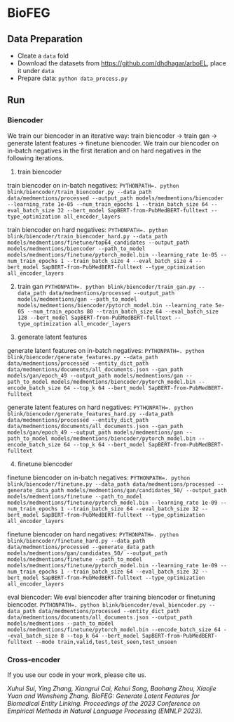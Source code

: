 # BioFEG

## Data Preparation
* Cleate a `data` fold
* Download the datasets from <https://github.com/dhdhagar/arboEL>, place it under `data`
* Prepare data: `python data_process.py`

## Run
### Biencoder
We train our biencoder in an iterative way: train biencoder -> train gan -> generate latent features -> finetune biencoder. We train our biencoder on in-batch negatives in the first iteration and on hard negatives in the following iterations.
1. train biencoder

train biencoder on in-batch negatives: `PYTHONPATH=. python blink/biencoder/train_biencoder.py --data_path data/medmentions/processed --output_path models/medmentions/biencoder --learning_rate 1e-05 --num_train_epochs 1 --train_batch_size 64 --eval_batch_size 32 --bert_model SapBERT-from-PubMedBERT-fulltext --type_optimization all_encoder_layers`

train biencoder on hard negatives: `PYTHONPATH=. python blink/biencoder/train_biencoder_hard.py --data_path models/medmentions/finetune/top64_candidates --output_path models/medmentions/biencoder --path_to_model models/medmentions/finetune/pytorch_model.bin --learning_rate 1e-05 --num_train_epochs 1 --train_batch_size 4 --eval_batch_size 4 --bert_model SapBERT-from-PubMedBERT-fulltext --type_optimization all_encoder_layers`

2. train gan `PYTHONPATH=. python blink/biencoder/train_gan.py --data_path data/medmentions/processed --output_path models/medmentions/gan --path_to_model models/medmentions/biencoder/pytorch_model.bin --learning_rate 5e-05 --num_train_epochs 80 --train_batch_size 64 --eval_batch_size 128 --bert_model SapBERT-from-PubMedBERT-fulltext --type_optimization all_encoder_layers`

3. generate latent features

generate latent features on in-batch negatives: `PYTHONPATH=. python blink/biencoder/generate_features.py --data_path data/medmentions/processed --entity_dict_path data/medmentions/documents/all_documents.json --gan_path models/gan/epoch_49 --output_path models/medmentions/gan --path_to_model models/medmentions/biencoder/pytorch_model.bin --encode_batch_size 64 --top_k 64 --bert_model SapBERT-from-PubMedBERT-fulltext`

generate latent features on hard negatives: `PYTHONPATH=. python blink/biencoder/generate_features_hard.py --data_path data/medmentions/processed --entity_dict_path data/medmentions/documents/all_documents.json --gan_path models/gan/epoch_49 --output_path models/medmentions/gan --path_to_model models/medmentions/biencoder/pytorch_model.bin --encode_batch_size 64 --top_k 64 --bert_model SapBERT-from-PubMedBERT-fulltext`

4. finetune biencoder

finetune biencoder on in-batch negatives: `PYTHONPATH=. python blink/biencoder/finetune.py --data_path data/medmentions/processed --generate_data_path models/medmentions/gan/candidates_50/ --output_path models/medmentions/finetune --path_to_model models/medmentions/finetune/pytorch_model.bin --learning_rate 1e-09 --num_train_epochs 1 --train_batch_size 64 --eval_batch_size 32 --bert_model SapBERT-from-PubMedBERT-fulltext --type_optimization all_encoder_layers`

finetune biencoder on hard negatives: `PYTHONPATH=. python blink/biencoder/finetune_hard.py --data_path data/medmentions/processed --generate_data_path models/medmentions/gan/candidates_50/ --output_path models/medmentions/finetune --path_to_model models/medmentions/finetune/pytorch_model.bin --learning_rate 1e-09 --num_train_epochs 1 --train_batch_size 64 --eval_batch_size 32 --bert_model SapBERT-from-PubMedBERT-fulltext --type_optimization all_encoder_layers`

eval biencoder: We eval biencoder after training biencoder or finetuning biencoder. `PYTHONPATH=. python blink/biencoder/eval_biencoder.py --data_path data/medmentions/processed --entity_dict_path data/medmentions/documents/all_documents.json --output_path models/medmentions --path_to_model models/medmentions/finetune/pytorch_model.bin --encode_batch_size 64 --eval_batch_size 8 --top_k 64 --bert_model SapBERT-from-PubMedBERT-fulltext --mode train,valid,test,test_seen,test_unseen`

### Cross-encoder


If you use our code in your work, please cite us.

*Xuhui Sui, Ying Zhang, Xiangrui Cai, Kehui Song, Baohang Zhou, Xiaojie Yuan and Wensheng Zhang. BioFEG: Generate Latent Features for Biomedical Entity Linking. Proceedings of the 2023 Conference on Empirical Methods in Natural Language Processing (EMNLP 2023).*
